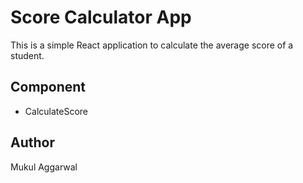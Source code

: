 # Score Calculator App

This is a simple React application to calculate the average score of a student.

## Component

- CalculateScore

## Author

Mukul Aggarwal
